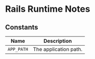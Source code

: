 # Rails Runtime Notes


## Constants

| Name               | Description |
| ------------------ | ----------- |
| `APP_PATH`         | The application path. |

